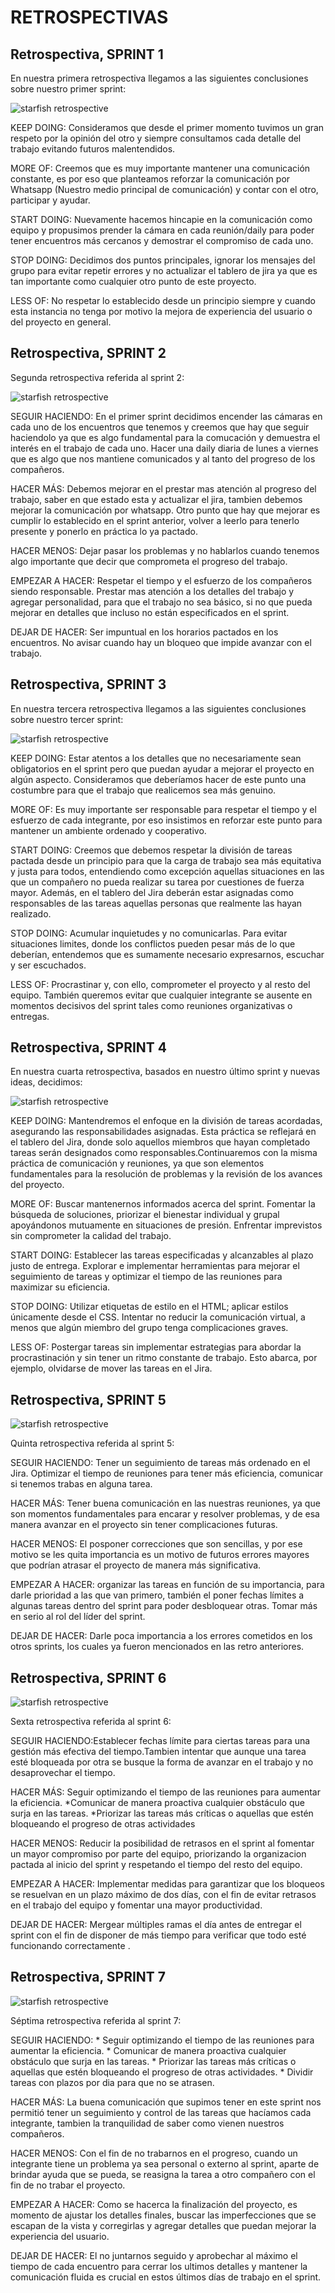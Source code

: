 # RETROSPECTIVAS

## Retrospectiva, SPRINT 1

En nuestra primera retrospectiva llegamos a las siguientes conclusiones sobre nuestro primer sprint:

![starfish retrospective](./avalanna/public/img/starfishRetrospective.png)


KEEP DOING: Consideramos que desde el primer momento tuvimos un gran respeto por la opinión del otro y siempre consultamos cada detalle del trabajo evitando futuros malentendidos.

MORE OF: Creemos que es muy importante mantener una comunicación constante, es por eso que planteamos reforzar la comunicación por Whatsapp (Nuestro medio principal de comunicación) y contar con el otro, participar y ayudar.

START DOING: Nuevamente hacemos hincapie en la comunicación como equipo y propusimos prender la cámara en cada reunión/daily para poder tener encuentros más cercanos y demostrar el compromiso de cada uno.

STOP DOING: Decidimos dos puntos principales, ignorar los mensajes del grupo para evitar repetir errores y no actualizar el tablero de jira ya que es tan importante como cualquier otro punto de este proyecto.

LESS OF: No respetar lo establecido desde un principio siempre y cuando esta instancia no tenga por motivo la mejora de experiencia del usuario o del proyecto en general.



## Retrospectiva, SPRINT 2

Segunda retrospectiva referida al sprint 2:

![starfish retrospective](./avalanna/public/img/starfishRetrospective2.png)



SEGUIR HACIENDO: En el primer sprint decidimos encender las cámaras en cada uno de los encuentros que tenemos y creemos que hay que seguir haciendolo ya que es algo fundamental para la comucación y demuestra el interés en el trabajo de cada uno.
Hacer una daily diaria de lunes a viernes que es algo que nos mantiene comunicados y al tanto del progreso de los compañeros.

HACER MÁS: Debemos mejorar en el prestar mas atención al progreso del trabajo, saber en que estado esta y actualizar el jira, tambien debemos mejorar la comunicación por whatsapp.
Otro punto que hay que mejorar es cumplir lo establecido en el sprint anterior, volver a leerlo para tenerlo presente y ponerlo en práctica lo ya pactado.

HACER MENOS: Dejar pasar los problemas y no hablarlos cuando tenemos algo importante que decir que comprometa el progreso del trabajo. 

EMPEZAR A HACER: Respetar el tiempo y el esfuerzo de los compañeros siendo responsable.
Prestar mas atención a los detalles del trabajo y agregar personalidad, para que el trabajo no sea básico, si no que pueda mejorar en detalles que incluso no están especificados en el sprint.

DEJAR DE HACER: Ser impuntual en los horarios pactados en los encuentros. 
No avisar cuando hay un bloqueo que impide avanzar con el trabajo.




## Retrospectiva, SPRINT 3

En nuestra tercera retrospectiva llegamos a las siguientes conclusiones sobre nuestro tercer sprint:

![starfish retrospective](./avalanna/public/img/starfishRetrospective3.png)


KEEP DOING: Estar atentos a los detalles que no necesariamente sean obligatorios en el sprint pero que puedan ayudar a mejorar el proyecto en algún aspecto. Consideramos que deberíamos hacer de este punto una costumbre para que el trabajo que realicemos sea más genuino.

MORE OF: Es muy importante ser responsable para respetar el tiempo y el esfuerzo de cada integrante, por eso insistimos en reforzar este punto para mantener un ambiente ordenado y cooperativo.

START DOING: Creemos que debemos respetar la división de tareas pactada desde un principio para que la carga de trabajo sea más equitativa y justa para todos, entendiendo como excepción aquellas situaciones en las que un compañero no pueda realizar su tarea por cuestiones de fuerza mayor. Además, en el tablero del Jira deberán estar asignadas como responsables de las tareas aquellas personas que realmente las hayan realizado.

STOP DOING: Acumular inquietudes y no comunicarlas. Para evitar situaciones limites, donde los conflictos pueden pesar más de lo que deberían, entendemos que es sumamente necesario expresarnos, escuchar y ser escuchados.

LESS OF: Procrastinar y, con ello, comprometer el proyecto y al resto del equipo. También queremos evitar que cualquier integrante se ausente en momentos decisivos del sprint tales como reuniones organizativas o entregas.





## Retrospectiva, SPRINT 4

En nuestra cuarta retrospectiva, basados en nuestro último sprint y nuevas ideas, decidimos:

![starfish retrospective](./avalanna/public/img/starfishRetrospective4.png)

KEEP DOING: Mantendremos el enfoque en la división de tareas acordadas, asegurando las responsabilidades asignadas. Esta práctica se reflejará en el tablero del Jira, donde solo aquellos miembros que hayan completado tareas serán designados como responsables.Continuaremos con la misma práctica de comunicación y reuniones, ya que son elementos fundamentales para la resolución de problemas y la revisión de los avances del proyecto.

MORE OF: Buscar mantenernos informados acerca del sprint. Fomentar la búsqueda de soluciones, priorizar el bienestar individual y grupal apoyándonos mutuamente en situaciones de presión. Enfrentar imprevistos sin comprometer la calidad del trabajo.

START DOING: Establecer las tareas especificadas y alcanzables al plazo justo de entrega. Explorar e implementar herramientas para mejorar el seguimiento de tareas y optimizar el tiempo de las reuniones para maximizar su eficiencia.

STOP DOING: Utilizar etiquetas de estilo en el HTML; aplicar estilos únicamente desde el CSS. Intentar no reducir la comunicación virtual, a menos que algún miembro del grupo tenga complicaciones graves.

LESS OF: Postergar tareas sin implementar estrategias para abordar la procrastinación y sin tener un ritmo constante de trabajo. Esto abarca, por ejemplo, olvidarse de mover las tareas en el Jira.




## Retrospectiva, SPRINT 5

![starfish retrospective](./avalanna/public/img/starfishRetrospective5.png)

Quinta retrospectiva referida al sprint 5:

SEGUIR HACIENDO: Tener un seguimiento de tareas más ordenado en el Jira. Optimizar el tiempo de reuniones para tener más eficiencia, comunicar si tenemos trabas en alguna tarea.

HACER MÁS: Tener buena comunicación en las nuestras reuniones, ya que son momentos fundamentales para encarar y resolver problemas, y de esa manera avanzar en el proyecto sin tener complicaciones futuras.

HACER MENOS: El posponer correcciones que son sencillas, y por ese motivo se les quita importancia es un motivo de futuros errores mayores que podrían atrasar el proyecto de manera más significativa.

EMPEZAR A HACER: organizar las tareas en función de su importancia, para darle prioridad a las que van primero, también el poner fechas límites a algunas tareas dentro del sprint para poder desbloquear otras.
Tomar más en serio al rol del líder del sprint.

DEJAR DE HACER: Darle poca importancia a los errores cometidos en los otros sprints, los cuales ya fueron mencionados en las retro anteriores. 


## Retrospectiva, SPRINT 6

![starfish retrospective](./avalanna/public/img/starfishRetro6.png)

Sexta retrospectiva referida al sprint 6: 

SEGUIR HACIENDO:Establecer fechas límite para ciertas tareas para una gestión más efectiva del tiempo.Tambien intentar que aunque una tarea esté bloqueada por otra se busque la forma de avanzar en el trabajo y no desaprovechar el tiempo.

HACER MÁS: Seguir optimizando el tiempo de las reuniones para aumentar la eficiencia.
    *Comunicar de manera proactiva cualquier obstáculo que surja en las tareas.
    *Priorizar las tareas más críticas o aquellas que estén bloqueando el progreso de otras actividades

HACER MENOS: Reducir la  posibilidad de retrasos en el sprint al fomentar  un mayor compromiso por parte del equipo,
priorizando la organizacion pactada al inicio del sprint y respetando el tiempo del resto del equipo. 

EMPEZAR A HACER: Implementar medidas para garantizar que los bloqueos se resuelvan en un plazo máximo de dos días, con el fin de evitar retrasos en el trabajo del equipo y fomentar una mayor productividad.

DEJAR DE HACER: Mergear múltiples ramas el día antes de entregar el sprint con el fin de disponer de más tiempo para verificar que todo esté funcionando correctamente .


## Retrospectiva, SPRINT 7

![starfish retrospective](./avalanna/public/img/starfishRetrospective7.png)

Séptima retrospectiva referida al sprint 7:

SEGUIR HACIENDO:
    * Seguir optimizando el tiempo de las reuniones para aumentar la eficiencia.
    * Comunicar de manera proactiva cualquier obstáculo que surja en las tareas.
    * Priorizar las tareas más críticas o aquellas que estén bloqueando el progreso de otras actividades.
    * Dividir tareas con plazos por dia para que no se atrasen.

HACER MÁS: La buena comunicación que supimos tener en este sprint nos permitió tener un seguimiento y control de las tareas que hacíamos cada integrante, tambien la tranquilidad de saber como vienen nuestros compañeros.

HACER MENOS: Con el fin de no trabarnos en el progreso, cuando un integrante tiene un problema ya sea personal o externo al sprint, aparte de brindar ayuda que se pueda, se reasigna la tarea a otro compañero con el fin de no trabar el proyecto.

EMPEZAR A HACER: Como se hacerca la finalización del proyecto, es momento de ajustar los detalles finales, buscar las imperfecciones que se escapan de la vista y corregirlas y agregar detalles que puedan mejorar la experiencia del usuario.

DEJAR DE HACER: El no juntarnos seguido y aprobechar al máximo el tiempo de cada encuentro para cerrar los ultimos detalles y mantener la comunicación fluida es crucial en estos últimos días de trabajo en el sprint.